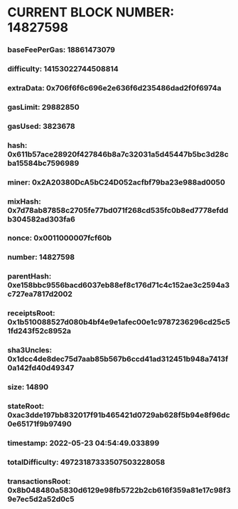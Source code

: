 # CURRENT BLOCK NUMBER: 14827598

### baseFeePerGas: 18861473079
### difficulty: 14153022744508814
### extraData: 0x706f6f6c696e2e636f6d235486dad2f0f6974a
### gasLimit: 29882850
### gasUsed: 3823678
### hash: 0x611b57ace28920f427846b8a7c32031a5d45447b5bc3d28cba15584bc7596989
### miner: 0x2A20380DcA5bC24D052acfbf79ba23e988ad0050
### mixHash: 0x7d78ab87858c2705fe77bd071f268cd535fc0b8ed7778efddb304582ad303fa6
### nonce: 0x0011000007fcf60b
### number: 14827598
### parentHash: 0xe158bbc9556bacd6037eb88ef8c176d71c4c152ae3c2594a3c727ea7817d2002
### receiptsRoot: 0x1b510088527d080b4bf4e9e1afec00e1c9787236296cd25c51fd243f52c8952a
### sha3Uncles: 0x1dcc4de8dec75d7aab85b567b6ccd41ad312451b948a7413f0a142fd40d49347
### size: 14890
### stateRoot: 0xac3dde197bb832017f91b465421d0729ab628f5b94e8f96dc0e65171f9b97490
### timestamp: 2022-05-23 04:54:49.033899
### totalDifficulty: 49723187333507503228058
### transactionsRoot: 0x8b048480a5830d6129e98fb5722b2cb616f359a81e17c98f39e7ec5d2a52d0c5
